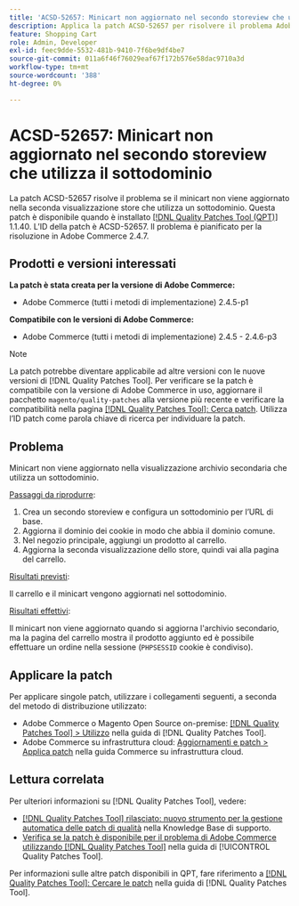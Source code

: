 ```yaml
---
title: 'ACSD-52657: Minicart non aggiornato nel secondo storeview che utilizza il sottodominio'
description: Applica la patch ACSD-52657 per risolvere il problema Adobe Commerce, se il minicart non viene aggiornato nella seconda visualizzazione store che utilizza un sottodominio.
feature: Shopping Cart
role: Admin, Developer
exl-id: feec9dde-5532-481b-9410-7f6be9df4be7
source-git-commit: 011a6f46f76029eaf67f172b576e58dac9710a3d
workflow-type: tm+mt
source-wordcount: '388'
ht-degree: 0%

---
```


# ACSD-52657: Minicart non aggiornato nel secondo storeview che utilizza il sottodominio

La patch ACSD-52657 risolve il problema se il minicart non viene aggiornato nella seconda visualizzazione store che utilizza un sottodominio. Questa patch è disponibile quando è installato [[!DNL Quality Patches Tool (QPT)]](https://experienceleague.adobe.com/it/docs/commerce-operations/tools/quality-patches-tool/quality-patches-tool-to-self-serve-quality-patches) 1.1.40. L’ID della patch è ACSD-52657. Il problema è pianificato per la risoluzione in Adobe Commerce 2.4.7.

## Prodotti e versioni interessati

**La patch è stata creata per la versione di Adobe Commerce:**

* Adobe Commerce (tutti i metodi di implementazione) 2.4.5-p1

**Compatibile con le versioni di Adobe Commerce:**

* Adobe Commerce (tutti i metodi di implementazione) 2.4.5 - 2.4.6-p3

>[!NOTE]
>
>La patch potrebbe diventare applicabile ad altre versioni con le nuove versioni di [!DNL Quality Patches Tool]. Per verificare se la patch è compatibile con la versione di Adobe Commerce in uso, aggiornare il pacchetto `magento/quality-patches` alla versione più recente e verificare la compatibilità nella pagina [[!DNL Quality Patches Tool]: Cerca patch](https://experienceleague.adobe.com/tools/commerce-quality-patches/index.html?lang=it). Utilizza l’ID patch come parola chiave di ricerca per individuare la patch.

## Problema

Minicart non viene aggiornato nella visualizzazione archivio secondaria che utilizza un sottodominio.

<u>Passaggi da riprodurre</u>:

1. Crea un secondo storeview e configura un sottodominio per l’URL di base.
1. Aggiorna il dominio dei cookie in modo che abbia il dominio comune.
1. Nel negozio principale, aggiungi un prodotto al carrello.
1. Aggiorna la seconda visualizzazione dello store, quindi vai alla pagina del carrello.

<u>Risultati previsti</u>:

Il carrello e il minicart vengono aggiornati nel sottodominio.

<u>Risultati effettivi</u>:

Il minicart non viene aggiornato quando si aggiorna l&#39;archivio secondario, ma la pagina del carrello mostra il prodotto aggiunto ed è possibile effettuare un ordine nella sessione (`PHPSESSID` cookie è condiviso).

## Applicare la patch

Per applicare singole patch, utilizzare i collegamenti seguenti, a seconda del metodo di distribuzione utilizzato:

* Adobe Commerce o Magento Open Source on-premise: [[!DNL Quality Patches Tool] > Utilizzo](/help/tools/quality-patches-tool/usage.md) nella guida di [!DNL Quality Patches Tool].
* Adobe Commerce su infrastruttura cloud: [Aggiornamenti e patch > Applica patch](https://experienceleague.adobe.com/docs/commerce-cloud-service/user-guide/develop/upgrade/apply-patches.html?lang=it) nella guida Commerce su infrastruttura cloud.

## Lettura correlata

Per ulteriori informazioni su [!DNL Quality Patches Tool], vedere:

* [[!DNL Quality Patches Tool] rilasciato: nuovo strumento per la gestione automatica delle patch di qualità](https://experienceleague.adobe.com/it/docs/commerce-operations/tools/quality-patches-tool/quality-patches-tool-to-self-serve-quality-patches) nella Knowledge Base di supporto.
* [Verifica se la patch è disponibile per il problema di Adobe Commerce utilizzando  [!DNL Quality Patches Tool]](/help/tools/quality-patches-tool/patches-available-in-qpt/check-patch-for-magento-issue-with-magento-quality-patches.md) nella guida di [!UICONTROL Quality Patches Tool].


Per informazioni sulle altre patch disponibili in QPT, fare riferimento a [[!DNL Quality Patches Tool]: Cercare le patch](https://experienceleague.adobe.com/tools/commerce-quality-patches/index.html?lang=it) nella guida di [!DNL Quality Patches Tool].
